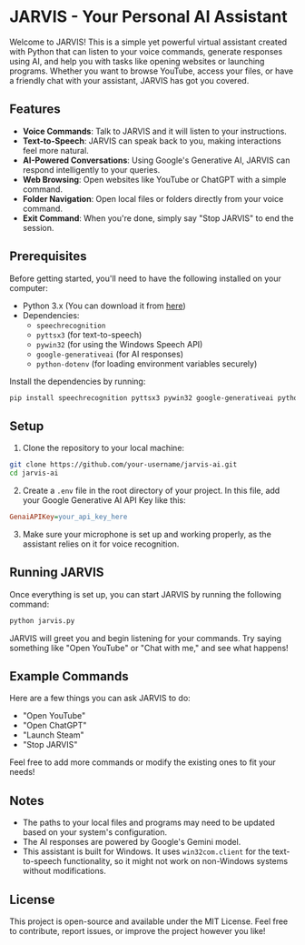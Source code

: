 # JARVIS - Your Personal AI Assistant

Welcome to JARVIS! This is a simple yet powerful virtual assistant created with Python that can listen to your voice commands, generate responses using AI, and help you with tasks like opening websites or launching programs. Whether you want to browse YouTube, access your files, or have a friendly chat with your assistant, JARVIS has got you covered.

## Features
- **Voice Commands**: Talk to JARVIS and it will listen to your instructions.
- **Text-to-Speech**: JARVIS can speak back to you, making interactions feel more natural.
- **AI-Powered Conversations**: Using Google's Generative AI, JARVIS can respond intelligently to your queries.
- **Web Browsing**: Open websites like YouTube or ChatGPT with a simple command.
- **Folder Navigation**: Open local files or folders directly from your voice command.
- **Exit Command**: When you're done, simply say "Stop JARVIS" to end the session.

## Prerequisites
Before getting started, you'll need to have the following installed on your computer:

- Python 3.x (You can download it from [here](https://www.python.org/downloads/))
- Dependencies:
  - `speechrecognition`
  - `pyttsx3` (for text-to-speech)
  - `pywin32` (for using the Windows Speech API)
  - `google-generativeai` (for AI responses)
  - `python-dotenv` (for loading environment variables securely)

Install the dependencies by running:

```bash
pip install speechrecognition pyttsx3 pywin32 google-generativeai python-dotenv
```

## Setup
1. Clone the repository to your local machine:

```bash
git clone https://github.com/your-username/jarvis-ai.git
cd jarvis-ai
```

2. Create a `.env` file in the root directory of your project. In this file, add your Google Generative AI API Key like this:

```ini
GenaiAPIKey=your_api_key_here
```

3. Make sure your microphone is set up and working properly, as the assistant relies on it for voice recognition.

## Running JARVIS
Once everything is set up, you can start JARVIS by running the following command:

```bash
python jarvis.py
```

JARVIS will greet you and begin listening for your commands. Try saying something like "Open YouTube" or "Chat with me," and see what happens!

## Example Commands
Here are a few things you can ask JARVIS to do:
- "Open YouTube"
- "Open ChatGPT"
- "Launch Steam"
- "Stop JARVIS"

Feel free to add more commands or modify the existing ones to fit your needs!

## Notes
- The paths to your local files and programs may need to be updated based on your system's configuration.
- The AI responses are powered by Google's Gemini model.
- This assistant is built for Windows. It uses `win32com.client` for the text-to-speech functionality, so it might not work on non-Windows systems without modifications.

## License
This project is open-source and available under the MIT License. Feel free to contribute, report issues, or improve the project however you like!
